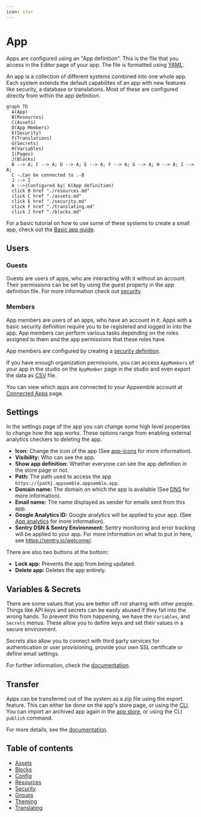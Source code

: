 ```yaml
---
icon: star
---
```


# App

Apps are configured using an "App definition". This is the file that you access in the Editor page
of your app. The file is formatted using [YAML](../guides/yaml-syntax.mdx).

An app is a collection of different systems combined into one whole app. Each system extends the
default capabilites of an app with new features like security, a database or translations. Most of
these are configured directly from within the app definition.

```mermaid
graph TD
  A(App)
  B(Resources)
  C(Assets)
  D(App Members)
  E(Security)
  F(Translations)
  G(Secrets)
  H(Variables)
  I(Pages)
  J(Blocks)
  B --> A; C --> A; D --> A; E --> A; F --> A; G --> A; H --> A; I --> A;
  C -.Can be connected to .-B
  J --> I
  A -->|Configured by| K(App definition)
  click B href "./resources.md"
  click C href "./assets.md"
  click E href "./security.md"
  click F href "./translating.md"
  click J href "./blocks.md"
```

For a basic tutorial on how to use some of these systems to create a small app, check out the
[Basic app guide](../guides/basic-app.md).

## Users

### Guests

Guests are users of apps, who are interacting with it without an account. Their permissions can be
set by using the guest property in the app definition file. For more information check out
[security](./security.md).

### Members

App members are users of an apps, who have an account in it. Apps with a basic security definition
require you to be registered and logged in into the app. App members can perform various tasks
depending on the roles assigned to them and the app permissions that these roles have.

App members are configured by creating a [security definition](./security.md#security-definition).

If you have enough organization permissions, you can access `AppMembers` of your app in the studio
on the `AppMember` page in the studio and even export the data as
[CSV](https://en.wikipedia.org/wiki/Comma-separated_values) file.

You can view which apps are connected to your Appsemble account at [Connected Apps](/settings/apps)
page.

## Settings

In the settings page of the app you can change some high level properties to change how the app
works. These options range from enabling external analytics checkers to deleting the app.

- **Icon:** Change the icon of the app (See [app-icons](../guides/app-icons.md) for more
  information).
- **Visibility:** Who can see the app.
- **Show app definition:** Whether everyone can see the app definition in the store page or not.
- **Path:** The path used to access the app `https://{path}.appsemble.appsemble.app`.
- **Domain name:** The domain on which the app is available (See [DNS](../guides/dns.md) for more
  information).
- **Email name:** The name displayed as sender for emails sent from this app.
- **Google Analytics ID:** Google analytics will be applied to your app. (See
  [App analytics](../guides/analytics.md) for more information).
- **Sentry DSN & Sentry Environment:** Sentry monitoring and error tracking will be applied to your
  app. For more information on what to put in here, see https://sentry.io/welcome/.

There are also two buttons at the bottom:

- **Lock app:** Prevents the app from being updated.
- **Delete app:** Deletes the app entirely.

## Variables & Secrets

There are some values that you are better off not sharing with other people. Things like API keys
and secrets can be easily abused if they fall into the wrong hands. To prevent this from happening,
we have the `Variables`, and `Secrets` menus. These allow you to define keys and set their values in
a secure environment.

Secrets also allow you to connect with third party services for authentication or user provisioning,
provide your own SSL certificate or define email settings.

For further information, check the [documentation](config.md).

## Transfer

Apps can be transferred out of the system as a zip file using the export feature. This can either be
done on the app's store page, or using the [CLI](../packages/cli#apps). You can import an archived
app again in the [app store](/apps#import), or using the CLI `publish` command.

For more details, see the [documentation](../guides/basic-app.md#export-import).

## Table of contents

- [Assets](assets.md)
- [Blocks](blocks.md)
- [Config](config.md)
- [Resources](resources.md)
- [Security](security.md)
- [Groups](groups.md)
- [Theming](theming.md)
- [Translating](translating.md)

